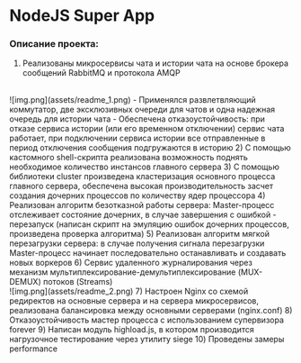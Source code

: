 # NodeJS Super App

### Описание проекта:

1) Реализованы микросервисы чата и истории чата на основе брокера сообщений RabbitMQ и протокола AMQP
<br />
![img.png](assets/readme_1.png)
- Применялся развлетвляющий коммутатор, две эксклюзивных очереди для чатов и одна надежная очередь для истории чата
- Обеспечена отказоустойчивость: при отказе сервиса истории (или его временном отключении) сервис чата работает, при подключении сервиса истории все отправленные в период отключения сообщения подгружаются в историю
2) С помощью кастомного shell-скрипта реализована возможность поднять необходимое количество инстансов главного сервера
3) С помощью библиотеки cluster произведена кластеризация основного процесса главного сервера, обеспечена высокая производительность засчет создания дочерних процессов по количеству ядер процессора
4) Реализован алгоритм безотказной работы сервера: Master-процесс отслеживает состояние дочерних, в случае завершения с ошибкой - перезапуск (написан скрипт на эмуляцию ошибок дочерних процессов, произведена проверка алгоритма)
5) Реализован алгоритм мягкой перезагрузки сервера: в случае получения сигнала перезагрузки Master-процесс начинает последовательно останавливать и создавать новых воркеров 
6) Сервис удаленного журналирования через механизм мультиплексирование-демультиплексирование (MUX-DEMUX) потоков (Streams)
<br />
![img.png](assets/readme_2.png)
7) Настроен Nginx со схемой редиректов на основные сервера и на сервера микросервисов, реализована балансировка между основными серверами (nginx.conf)
8) Отказоустойчивость мастер процесса с использованием супервизора forever 
9) Написан модуль highload.js, в котором производится нагрузочное тестирование через утилиту siege 
10) Проведены замеры performance
